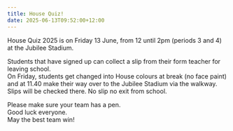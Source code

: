 ```yaml
---
title: House Quiz!
date: 2025-06-13T09:52:00+12:00
---
```

House Quiz 2025 is on Friday 13 June, from 12 until 2pm (periods 3 and 4) at the Jubilee Stadium.

Students that have signed up can collect a slip from their form teacher for leaving school.  
On Friday, students get changed into House colours at break (no face paint) and at 11.40 make their way over to the Jubilee Stadium via the walkway.  
Slips will be checked there. No slip no exit from school. 

Please make sure your team has a pen.  
Good luck everyone.  
May the best team win!

